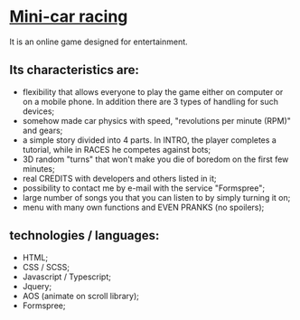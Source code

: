 # **[Mini-car racing](https://mini-car-racing.netlify.app)**

It is an online game designed for entertainment.

## Its characteristics are:

- flexibility that allows everyone to play the game either on computer or on a mobile phone. In addition there are 3 types of handling for such devices;
- somehow made car physics with speed, "revolutions per minute (RPM)" and gears;
- a simple story divided into 4 parts. In INTRO, the player completes a tutorial, while in RACES he competes against bots;
- 3D random "turns" that won't make you die of boredom on the first few minutes;
- real CREDITS with developers and others listed in it;
- possibility to contact me by e-mail with the service "Formspree";
- large number of songs you that you can listen to by simply turning it on;
- menu with many own functions and EVEN PRANKS (no spoilers);

## technologies / languages:

- HTML;
- CSS / SCSS;
- Javascript / Typescript;
- Jquery;
- AOS (animate on scroll library);
- Formspree;
